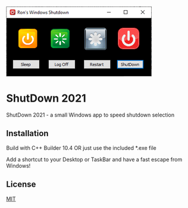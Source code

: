 ![Screen Shot](https://github.com/Rki009/ShutDown2021/raw/master/ScreenShot.png?raw=true "Screen Shot")

# ShutDown 2021

ShutDown 2021 - a small Windows app to speed shutdown selection

## Installation

Build with  C++ Builder 10.4
OR just use the included *.exe file

Add a shortcut to your Desktop or TaskBar and have a fast escape from Windows!

## License
[MIT](https://choosealicense.com/licenses/mit/)

